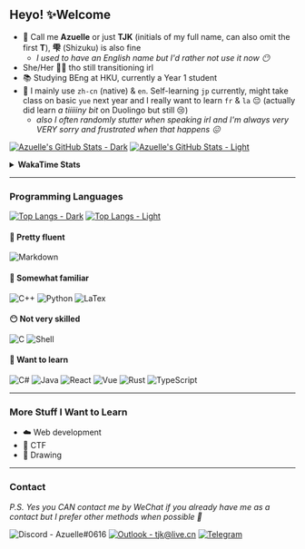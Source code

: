 ## Heyo! ✨Welcome

- 👋 Call me **Azuelle** or just **TJK** (initials of my full name, can also omit the first **T**), **雫** (Shizuku) is also fine
  - *I used to have an English name but I'd rather not use it now 😶*
- She/Her 🏳️‍⚧️ tho still transitioning irl
- 📚 Studying BEng at HKU, currently a Year 1 student
- 💬 I mainly use `zh-cn` (native) & `en`. Self-learning `jp` currently, might take class on basic `yue` next year and I really want to learn `fr` & `la` 😔 (actually did learn *a tiiiiiny bit* on Duolingo but still 😢)
  - *also I often randomly stutter when speaking irl and I'm always very VERY sorry and frustrated when that happens 😖*

[![Azuelle's GitHub Stats - Dark](https://azuelle-github-readme-stats.vercel.app/api?username=azuelle&text_bold=false&show_icons=true&theme=dracula&count_private=true#gh-dark-mode-only)](https://github.com/anuraghazra/github-readme-stats#gh-dark-mode-only)
[![Azuelle's GitHub Stats - Light](https://azuelle-github-readme-stats.vercel.app/api?username=azuelle&text_bold=false&show_icons=true&theme=buefy&count_private=true#gh-light-mode-only)](https://github.com/anuraghazra/github-readme-stats#gh-light-mode-only)

<details><summary><b>WakaTime Stats</b></summary>
  
[![Azuelle's WakaTime Stats - Dark](https://azuelle-github-readme-stats.vercel.app/api/wakatime?username=Azuelle&layout=compact&theme=dracula&range=all_time&hide_title=true#gh-dark-mode-only)](https://github.com/anuraghazra/github-readme-stats#gh-dark-mode-only)
[![Azuelle's WakaTime Stats - Light](https://azuelle-github-readme-stats.vercel.app/api/wakatime?username=Azuelle&layout=compact&theme=buefy&range=all_time&hide_title=true#gh-light-mode-only)](https://github.com/anuraghazra/github-readme-stats#gh-light-mode-only)
  
</details>

---
### Programming Languages

[![Top Langs - Dark](https://azuelle-github-readme-stats.vercel.app/api/top-langs/?username=azuelle&theme=dracula&layout=compact&count_private=true&exclude_repo=azuelle.github.io,azuelle.github.io-source,TjkFredsBlog,vercel-github-readme-stats#gh-dark-mode-only)](https://github.com/anuraghazra/github-readme-stats#gh-dark-mode-only)
[![Top Langs - Light](https://azuelle-github-readme-stats.vercel.app/api/top-langs/?username=azuelle&theme=buefy&layout=compact&count_private=true&exclude_repo=azuelle.github.io,azuelle.github.io-source,TjkFredsBlog,vercel-github-readme-stats#gh-light-mode-only)](https://github.com/anuraghazra/github-readme-stats#gh-light-mode-only)

#### 🥰 Pretty fluent
![Markdown](https://img.shields.io/badge/Markdown-000000?style=for-the-badge&logo=markdown&logoColor=white)

#### 🤔 Somewhat familiar
![C++](https://img.shields.io/badge/C%2B%2B-00599C?style=for-the-badge&logo=c%2B%2B&logoColor=white) ![Python](https://img.shields.io/badge/Python-14354C?style=for-the-badge&logo=python&logoColor=white) ![LaTex](https://img.shields.io/badge/LaTeX-008080?style=for-the-badge&logo=latex&logoColor=white)
  
#### 😶 Not very skilled
![C](https://img.shields.io/badge/C-00599C?style=for-the-badge&logo=c&logoColor=white) ![Shell](https://img.shields.io/badge/Shell_Script-121011?style=for-the-badge&logo=gnu-bash&logoColor=white) 
  
#### 👀 Want to learn
![C#](https://img.shields.io/badge/C%23-239120?style=for-the-badge&logo=c-sharp&logoColor=white) ![Java](https://img.shields.io/badge/Java-ED8B00?style=for-the-badge&logo=openjdk&logoColor=white) ![React](https://img.shields.io/badge/React-20232A?style=for-the-badge&logo=react&logoColor=61DAFB) ![Vue](https://img.shields.io/badge/Vue.js-35495E?style=for-the-badge&logo=vue.js&logoColor=4FC08D) ![Rust](https://img.shields.io/badge/Rust-000000?style=for-the-badge&logo=rust&logoColor=white) ![TypeScript](https://img.shields.io/badge/TypeScript-007ACC?style=for-the-badge&logo=typescript&logoColor=white)

---
### More Stuff I Want to Learn

- ☁️ Web development
- 🚩 CTF
- 🎨 Drawing

---
### Contact
*P.S. Yes you CAN contact me by WeChat if you already have me as a contact but I prefer other methods when possible 🤔*

![Discord - Azuelle#0616](https://img.shields.io/badge/Discord-Azuelle%230616-7289DA?style=for-the-badge&logo=discord&logoColor=white&color=grey&labelColor=7289DA)  [![Outlook - tjk@live.cn](https://img.shields.io/badge/Email-0078D4?style=for-the-badge&logo=microsoftoutlook&logoColor=white)](mailto:tjk@live.cn) [![Telegram](https://img.shields.io/badge/Telegram-26A5E4?style=for-the-badge&logo=telegram&logoColor=white)](https://t.me/Azuelle)

<!--
**Azuelle/azuelle** is a ✨ _special_ ✨ repository because its `README.md` (this file) appears on your GitHub profile.

Here are some ideas to get you started:

- 🔭 I’m currently working on ...
- 🌱 I’m currently learning ... (check)
- 👯 I’m looking to collaborate on ...
- 🤔 I’m looking for help with ...
- 💬 Ask me about ...
- 📫 How to reach me: ... (check)
- 😄 Pronouns: ... (check)
- ⚡ Fun fact: ...
-->
